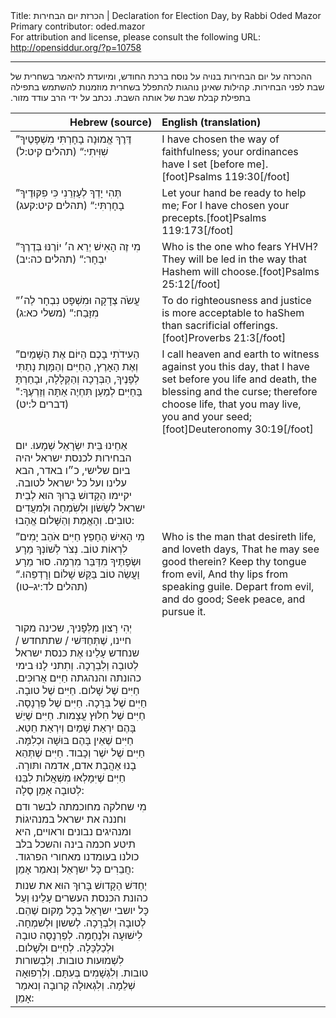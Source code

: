 <html>
<head></head>
<body>
Title: הכרזת יום הבחירות | Declaration for Election Day, by Rabbi Oded Mazor<br />
Primary contributor: oded.mazor<br />
For attribution and license, please consult the following URL: <a href="http://opensiddur.org/?p=10758">http://opensiddur.org/?p=10758</a>
<p />
<hr />

<div class="hebrew">ההכרזה על יום הבחירות בנויה על נוסח ברכת החודש, ומיועדת להיאמר בשחרית של שבת לפני הבחירות. קהילות שאינן נוהגות להתפלל בשחרית מוזמנות להשתמש בתפילה בתפילת קבלת שבת של אותה השבת. נכתב על ידי הרב עודד מזור.‏</div>

<table style="margin-left: auto;margin-right: auto;" class="draggable">
<thead><tr><th id="x" style="text-align: right;">Hebrew (source)</th><th style="text-align: left;">English (translation)</th></tr></thead>
<tbody>
<tr><td style="vertical-align:top;" width="46%">
<div class="liturgy"><span lang="he">
”דֶּרֶךְ אֱמוּנָה בָחָרְתִּי מִשְׁפָּטֶיךָ שִׁוִּיתִי:“ <span class="citation">(תהלים קיט:ל)</span>
</span></div>
</td>
 
<td style="vertical-align:top;" width="53%">
<div class="english">
I have chosen the way of faithfulness; your ordinances have I set [before me].[foot]Psalms 119:30[/foot]
</div>
</td></tr>


<tr><td style="vertical-align:top;" width="46%">
<div class="liturgy"><span lang="he">
”תְּהִי יָדְךָ לְעָזְרֵנִי כִּי פִקּוּדֶיךָ בָחָרְתִּי:“ <span class="citation">(תהלים קיט:קעג)</span>
</span></div>
</td>
 
<td style="vertical-align:top;" width="53%">
<div class="english">
Let your hand be ready to help me; For I have chosen your precepts.[foot]Psalms 119:173[/foot]
</div>
</td></tr>


<tr><td style="vertical-align:top;" width="46%">
<div class="liturgy"><span lang="he">
”מִי זֶה הָאִישׁ יְרֵא ה׳ יוֹרֶנּוּ בְּדֶרֶךְ יִבְחָר:“ <span class="citation">(תהלים כה:יב)</span>
</span></div>
</td>
 
<td style="vertical-align:top;" width="53%">
<div class="english">
Who is the one who fears YHVH? They will be led in the way that Hashem will choose.[foot]Psalms 25:12[/foot]
</div>
</td></tr>


<tr><td style="vertical-align:top;" width="46%">
<div class="liturgy"><span lang="he">
”עֲשֹׂה צְדָקָה וּמִשְׁפָּט נִבְחָר לַה׳ מִזָּבַח:“ <span class="citation">(משלי כא:ג)</span>
</span></div>
</td>
 
<td style="vertical-align:top;" width="53%">
<div class="english">
To do righteousness and justice is more acceptable to haShem than sacrificial offerings.[foot]Proverbs 21:3[/foot]
</div>
</td></tr>


<tr><td style="vertical-align:top;" width="46%">
<div class="liturgy"><span lang="he">
”הַעִידֹתִי בָכֶם הַיּוֹם אֶת הַשָּׁמַיִם וְאֶת הָאָרֶץ, הַחַיִּים וְהַמָּוֶת נָתַתִּי לְפָנֶיךָ, הַבְּרָכָה וְהַקְּלָלָה, וּבָחַרְתָּ בַּחַיִּים לְמַעַן תִּחְיֶה אַתָּה וְזַרְעֶךָ:" <span class="citation">(דברים ל:יט)</span>
</span></div>
</td>
 
<td style="vertical-align:top;" width="53%">
<div class="english">
I call heaven and earth to witness against you this day, that I have set before you life and death, the blessing and the curse; therefore choose life, that you may live, you and your seed;[foot]Deuteronomy 30:19[/foot]
</div>
</td></tr>


<tr><td style="vertical-align:top;" width="46%">
<div class="liturgy"><span lang="he">
אַחֵינוּ בֵּית יִשְׂרָאֵל שְׁמָעוּ. יום הבחירות לכנסת ישראל יהיה ביום שלישי, כ״ו באדר, הבא עלינו ועל כל ישראל לטובה. יקיימו הַקָּדושׁ בָּרוּךְ הוּא לְבֵית ישראל לְשָׂשׂון וּלְשִׂמְחָה וּלְמעֲדִים טובִים. וְהָאֱמֶת וְהַשָּׁלום אֱהָבוּ: 
</span></div>
</td>
 
<td style="vertical-align:top;" width="53%">
<div class="english">

</div>
</td></tr>


<tr><td style="vertical-align:top;" width="46%">
<div class="liturgy"><span lang="he">
”מִי הָאִישׁ הֶחָפֵץ חַיִּים אֹהֵב יָמִים לִרְאוֹת טוֹב.
נְצֹר לְשׁוֹנְךָ מֵרָע וּשְׂפָתֶיךָ מִדַּבֵּר מִרְמָה.
סוּר מֵרָע וַעֲשֵׂה טוֹב בַּקֵּשׁ שָׁלוֹם וְרָדְפֵהוּ.“ <span class="citation">(תהלים לד:יג–טו)</span>
</span></div>
</td>
 
<td style="vertical-align:top;" width="53%">
<div class="english">
Who is the man that desireth life, and loveth days, That he may see good therein? Keep thy tongue from evil, And thy lips from speaking guile. Depart from evil, and do good; Seek peace, and pursue it.
</div>
</td></tr>


<tr><td style="vertical-align:top;" width="46%">
<div class="liturgy"><span lang="he">
יְהִי רָצון מִלְּפָניךְ, שכינה מקור חיינו, שֶׁתְּחַדּשׁי / שתתחדש / שנחדש  עָלֵינוּ אֶת כנסת ישראל לְטובָה וְלִבְרָכָה. וְתִתני לָנוּ בימי כהונתה והנהגתה חַיִּים אֲרוּכִּים. חַיִּים שֶׁל שָׁלום. חַיִּים שֶׁל טובָה. חַיִּים שֶׁל בְּרָכָה. חַיִּים שֶׁל פַּרְנָסָה. חַיִּים שֶׁל חִלּוּץ עֲצָמות. חַיִּים שֶׁיֵשׁ בָּהֶם יִרְאַת שָׁמַיִם וְיִרְאַת חֵטְא. חַיִּים שֶׁאֵין בָּהֶם בּוּשָׁה וּכְלִמָּה. חַיִּים שֶׁל ישֶׁר וְכָבוד. חַיִּים שֶׁתְּהֵא בָנוּ אַהֲבַת אדם, אדמה ותּורָה. חַיִּים שֶׁיִּמָלְאוּ מִשְׁאֲלות לִבֵּנוּ לְטובָה אָמֵן סֶלָה: 
</span></div>
</td>
 
<td style="vertical-align:top;" width="53%">
<div class="english">

</div>
</td></tr>


<tr><td style="vertical-align:top;" width="46%">
<div class="liturgy"><span lang="he">
מִי שחלקה מחוכמתה לבשר ודם וחננה את ישראל במנהיגוֹת ומנהיגים נבונים וראויים,  היא תיטע חכמה בינה והשכל בלב כולנו בעומדנו מאחורי הפרגוד. חֲבֵרִים כָּל יִשרָאֵל וְנאמַר אָמֵן: 
</span></div>
</td>
 
<td style="vertical-align:top;" width="53%">
<div class="english">

</div>
</td></tr>


<tr><td style="vertical-align:top;" width="46%">
<div class="liturgy"><span lang="he">
יְחַדּשׁ הַקָּדושׁ בָּרוּךְ הוּא את שנות כהונת הכנסת העשרים עָלֵינוּ וְעַל כָּל יושבי יִשרָאֵל בְּכָל מָקום שֶׁהֵם. לְטובָה וְלִבְרָכָה. לְששון וּלְשמְחָה. לִישׁוּעָה וּלְנֶחָמָה. לְפַרְנָסָה טובָה וּלְכַלְכָּלָה. לְחַיִּים וּלְשָׁלום. לִשְׁמוּעות טובות. וְלִבְשורות טובות. וְלִגְשָׁמִים בְּעִתָּם. וְלִרְפוּאָה שְׁלֵמָה. וְלִגְאוּלָה קְרובָה וְנאמַר אָמֵן: 
</span></div>
</td>
 
<td style="vertical-align:top;" width="53%">
<div class="english">

</div>
</td></tr>
</tbody></table>
</body>
</html>